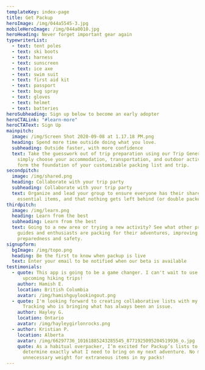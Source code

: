 ```yaml
---
templateKey: index-page
title: Get Packup
heroImage: /img/044a5545-3.jpg
mobileHeroImage: /img/044a0010.jpg
heroHeading: Never forget important gear again
typewriterList:
  - text: tent poles
  - text: ski boots
  - text: harness
  - text: sunscreen
  - text: ice axe
  - text: swim suit
  - text: first aid kit
  - text: passport
  - text: bug spray
  - text: gloves
  - text: helmet
  - text: batteries
heroSubheading: Sign up below to become an early adopter
heroCTALink: "#learn-more"
heroCTAText: Sign Up
mainpitch:
  image: /img/Screen Shot 2020-09-08 at 1.17.18 PM.png
  heading: Spend more time outside doing what you love.
  subheading: Outside faster, with more confidence
  text: Take the guesswork out of trip preparation using our Trip Generator –
    simply choose your accommodation, transportation, and outdoor activities to
    form the foundation of your customizable packing list and trip.
secondpitch:
  image: /img/shared.png
  heading: Collaborate with your trip party
  subheading: Collaborate with your trip party
  text: Organize and lead your group to ensure everyone has their share of
    essential items, and that nothing gets left behind (or double packed!).
thirdpitch:
  image: /img/learn.png
  heading: Learn from the best
  subheading: Learn from the best
  text: Going to a new area or trying a new activity? See what other professional
    guides and enthusiasts are packing for their adventures, improving your own
    preparedness and safety.
signupform:
  bgImage: /img/topo.png
  heading: Be the first to know when packup is live
  text: Enter your email to be notified when our beta is available
testimonials:
  - quote: This app is going to be a game changer. I can't wait to use it on
      upcoming hiking trips!
    author: Hamish E.
    location: British Columbia
    avatar: /img/hamishguylookingout.png
  - quote: I'm looking forward to creating collaborative lists with my friends.
      Tracking who is bringing what has always been an issue.
    author: Hayley G.
    location: Ontario
    avatar: /img/hayleygirlonrocks.png
  - author: Kristian P.
    location: Alberta
    avatar: /img/66297736_10161885243285545_8771925095204519936_o.jpg
    quote: As a habitual overpacker, I’m excited for Packup’s lists to help me
      determine exactly what I need to bring on my next adventure. No more
      unnecessary weight for extraneous items in my packs!
---
```

